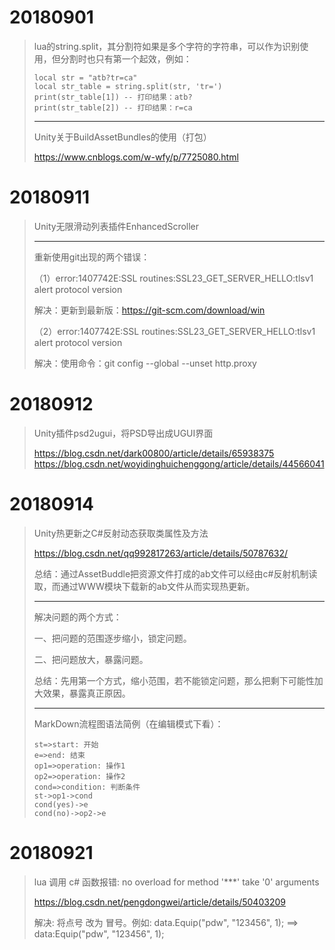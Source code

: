 # 20180901

> lua的string.split，其分割符如果是多个字符的字符串，可以作为识别使用，但分割时也只有第一个起效，例如：
>
> ```
> local str = "atb?tr=ca"
> local str_table = string.split(str, 'tr=')
> print(str_table[1]) -- 打印结果：atb?
> print(str_table[2]) -- 打印结果：r=ca
> ```
> ------
>
> Unity关于BuildAssetBundles的使用（打包）
>
> https://www.cnblogs.com/w-wfy/p/7725080.html

# 20180911

> Unity无限滑动列表插件EnhancedScroller
>
> ------
>
> 重新使用git出现的两个错误：
>
> （1）error:1407742E:SSL routines:SSL23_GET_SERVER_HELLO:tlsv1 alert protocol version
>
> 解决：更新到最新版：https://git-scm.com/download/win
>
> （2）error:1407742E:SSL routines:SSL23_GET_SERVER_HELLO:tlsv1 alert protocol version
>
> 解决：使用命令：git config --global --unset http.proxy 

# 20180912

> Unity插件psd2ugui，将PSD导出成UGUI界面
> 
> https://blog.csdn.net/dark00800/article/details/65938375
> https://blog.csdn.net/woyidinghuichenggong/article/details/44566041

# 20180914

> Unity热更新之C#反射动态获取类属性及方法
> 
> https://blog.csdn.net/qq992817263/article/details/50787632/
> 
> 总结：通过AssetBuddle把资源文件打成的ab文件可以经由c#反射机制读取，而通过WWW模块下载新的ab文件从而实现热更新。
>
> ------
> 
> 解决问题的两个方式：
>
> 一、把问题的范围逐步缩小，锁定问题。
> 
> 二、把问题放大，暴露问题。
> 
> 总结：先用第一个方式，缩小范围，若不能锁定问题，那么把剩下可能性加大效果，暴露真正原因。
> 
> ------
> 
> MarkDown流程图语法简例（在编辑模式下看）：
>
> ```flow
> st=>start: 开始
> e=>end: 结束
> op1=>operation: 操作1
> op2=>operation: 操作2
> cond=>condition: 判断条件
> st->op1->cond
> cond(yes)->e
> cond(no)->op2->e
> ```
>

# 20180921

> lua 调用 c# 函数报错: no overload for method '***' take '0' arguments
>
>  https://blog.csdn.net/pengdongwei/article/details/50403209
>
> 解决: 将点号 改为 冒号。例如: data.Equip("pdw", "123456", 1);  ==> data:Equip("pdw", "123456", 1);
>
